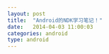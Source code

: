 ```yaml
---
layout: post
title:  "Android的NDK学习笔记！"
date:   2014-04-03 11:00:03
categories: android
type: android
---
```


